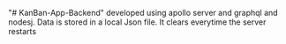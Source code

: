 "# KanBan-App-Backend" 
developed using apollo server and graphql and nodesj.
Data is stored in a local Json file.
It clears everytime the server restarts
